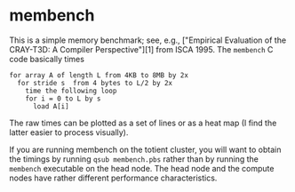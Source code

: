 # membench

This is a simple memory benchmark; see, e.g.,
["Empirical Evaluation of the CRAY-T3D: A Compiler Perspective"][1]
from ISCA 1995.  The `membench` C code basically times

    for array A of length L from 4KB to 8MB by 2x
      for stride s  from 4 bytes to L/2 by 2x
        time the following loop
        for i = 0 to L by s
          load A[i]

The raw times can be plotted as a set of lines or as a heat map
(I find the latter easier to process visually).

If you are running membench on the totient cluster, you will want
to obtain the timings by running `qsub membench.pbs` rather than
by running the `membench` executable on the head node.  The head
node and the compute nodes have rather different performance characteristics.
